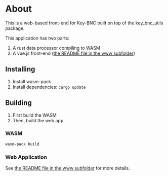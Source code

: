 # About

This is a web-based front-end for Key-BNC built on top of the key_bnc_utils package.

This application has two parts:
1. A rust data processor compiling to WASM
2. A vue.js front-end ([the README file in the www subfolder](./www/README.md))

## Installing

1. Install wasm-pack
2. Install dependencies: `cargo update`

## Building

1. First build the WASM
2. Then, build the web app

### WASM

```sh
wasm-pack build
```

### Web Application

See [the README file in the www subfolder](./www/README.md) for more details.
